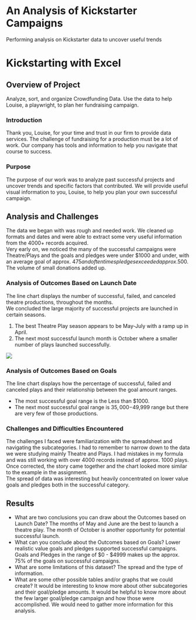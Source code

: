  # An Analysis of Kickstarter Campaigns
Performing analysis on Kickstarter data to uncover useful trends
# Kickstarting with Excel
## Overview of Project
Analyze, sort, and organize Crowdfunding Data.  Use the data to help Louise, a playwright, to plan her fundraising campaign.  
### Introduction
Thank you, Louise, for your time and trust in our firm to provide data services.  The challenge of fundraising for a production must be a lot of work.   Our company has tools and information to help you navigate that course to success.   
### Purpose
The purpose of our work was to analyze past successful projects and uncover trends and specific factors that contributed.  We will provide useful visual information to you, Louise, to help you plan your own successful campaign.  
## Analysis and Challenges
The data we began with was rough and needed work.  We cleaned up formats and dates and were able to extract some very useful information from the 4000+ records acquired.  
Very early on, we noticed the many of the successful campaigns were Theatre/Plays and the goals and pledges were under $1000 and under, with an average goal of approx.  $475 and often times pledges exceeded approx.$500.   The volume of small donations added up.   
### Analysis of Outcomes Based on Launch Date
The line chart displays the number of successful, failed, and canceled theatre productions, throughout the months.  
We concluded the large majority of successful projects are launched in certain seasons.
1. The best Theatre Play season appears to be May-July with a ramp up in April. 
2. The next most successful launch month is October where a smaller number of plays launched successfully.   

![](Resources/Chart_Theatre_Outcomes_vs_Launch.png)

### Analysis of Outcomes Based on Goals
The line chart displays how the percentage of successful, failed and canceled plays and their relationship between the goal amount ranges. 
* The most successful goal range is the Less than $1000.  
* The next most successful goal range is $35,000-$49,999 range but there are very few of those productions.      
### Challenges and Difficulties Encountered
The challenges I faced were familiarization with the spreadsheet and navigating the subcategories.  I had to remember to narrow down to the data we were studying mainly Theatre and Plays.    I had mistakes in my formula and was still working with over 4000 records instead of approx. 1000 plays.   Once corrected, the story came together and the chart looked more similar to the example in the assignment.  
The spread of data was interesting but heavily concentrated on lower value goals and pledges both in the successful category.  

## Results
- What are two conclusions you can draw about the Outcomes based on Launch Date?
	The months of May and June are the best to launch a theatre play.
	The month of October is another opportunity for potential successful launch.
- What can you conclude about the Outcomes based on Goals?
Lower realistic value goals and pledges supported successful campaigns.  Goals and Pledges in the range of $0 - $4999 makes up the approx. 75% of the goals on successful campaigns.  
- What are some limitations of this dataset?
	   The spread and the type of information.   
- What are some other possible tables and/or graphs that we could create?
  It would be interesting to know more about other subcategories and their goal/pledge amounts. It would be helpful to know more about the few larger goal/pledge campaign and how those were accomplished.  We would need to gather more information for this analysis.  


